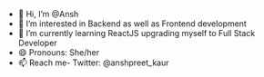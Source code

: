 - 👋 Hi, I’m @Ansh
- 👀 I’m interested in Backend as well as Frontend development
- 🌱 I’m currently learning ReactJS upgrading myself to Full Stack Developer
- 😄 Pronouns: She/her
- 📫 Reach me- Twitter: @anshpreet_kaur

<!---
Anshpreet/Anshpreet is a ✨ special ✨ repository because its `README.md` (this file) appears on your GitHub profile.
You can click the Preview link to take a look at your changes.
--->
